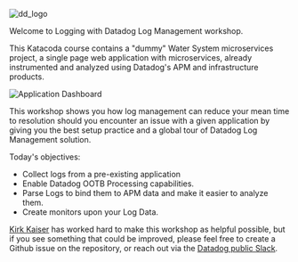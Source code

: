 ![dd_logo](https://raw.githubusercontent.com/l0k0ms/workshops/master/log-workshop/images/dd_logo.png)

Welcome to Logging with Datadog Log Management workshop.

This Katacoda course contains a "dummy" Water System microservices project, a single page web application with microservices, already instrumented and analyzed using Datadog's APM and infrastructure products.

![Application Dashboard](https://raw.githubusercontent.com/l0k0ms/workshops/master/log-workshop/images/dashboard.png)

This workshop shows you how log management can reduce your mean time to resolution should you encounter an issue with a given application by giving you the best setup practice and a global tour of Datadog Log Management solution.

Today's objectives:

* Collect logs from a pre-existing application
* Enable Datadog OOTB Processing capabilities.
* Parse Logs to bind them to APM data and make it easier to analyze them.
* Create monitors upon your Log Data.

[Kirk Kaiser](https://twitter.com/burningion) has worked hard to make this workshop as helpful possible, but if you see something that could be improved, please feel free to create a Github issue on the repository, or reach out via the [Datadog public Slack](https://chat.datadoghq.com/).